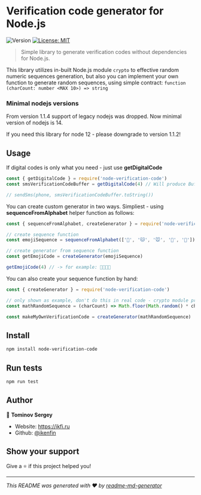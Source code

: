 # Verification code generator for Node.js

![Version](https://img.shields.io/badge/version-1.0.0-blue.svg?cacheSeconds=2592000)
[![License: MIT](https://img.shields.io/badge/License-MIT-yellow.svg)](#)

> Simple library to generate verification codes without dependencies for Node.js.

This library utilizes in-built Node.js module `crypto` to effective random numeric sequences generation, but also you can implement your own function to generate random sequences, using simple contract: `function (charCount: number <MAX 10>) => string`

### Minimal nodejs versions

From version 1.1.4 support of legacy nodejs was dropped. Now minimal version of nodejs is 14.

If you need this library for node 12 - please downgrade to version 1.1.2!

## Usage

If digital codes is only what you need - just use **getDigitalCode**

```js
const { getDigitalCode } = require('node-verification-code')
const smsVerificationCodeBuffer = getDigitalCode(4) // Will produce Buffer contains 4 random digits

// sendSms(phone, smsVerificationCodeBuffer.toString())
```

You can create custom generator in two ways. Simpliest - using **sequenceFromAlphabet** helper function as follows:

```js
const { sequenceFromAlphabet, createGenerator } = require('node-verification-code')

// create sequence function
const emojiSequence = sequenceFromAlphabet(['🐶', '🐱', '🐭', '🐹', '🐰'])

// create generator from sequence function
const getEmojiCode = createGenerator(emojiSequence)

getEmojiCode(4) // -> for example: 🐹🐭🐹🐰
```

You can also create your sequence function by hand:

```js
const { createGenerator } = require('node-verification-code')

// only shown as example, don't do this in real code - crypto module produces better results
const mathRandomSequence = (charCount) => Math.floor(Math.random() * charCount)

const makeMyOwnVerificationCode = createGenerator(mathRandomSequence)
```

## Install

```sh
npm install node-verification-code
```

## Run tests

```sh
npm run test
```

## Author

👤 **Tominov Sergey**

* Website: https://ikfi.ru
* Github: [@ikenfin](https://github.com/ikenfin)

## Show your support

Give a ⭐️ if this project helped you!

---

_This README was generated with ❤️ by [readme-md-generator](https://github.com/kefranabg/readme-md-generator)_
